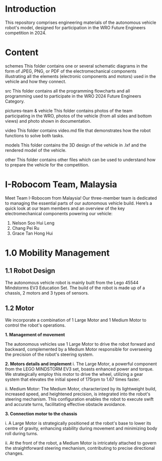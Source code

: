 # Introduction
This repository comprises engineering materials of the autonomous vehicle robot's model, designed for participation in the WRO Future Engineers competition in 2024. 

# Content
schemes This folder contains one or several schematic diagrams in the form of JPEG, PNG, or PDF of the electromechanical components illustrating all the elements (electronic components and motors) used in the vehicle and how they connect.

src This folder contains all the programming flowcharts and all programming used to participate in the WRO 2024 Future Engineers Category.

pictures-team & vehicle This folder contains photos of the team participating in the WRO, photos of the vehicle (from all sides and bottom views) and photo shown in documentation.

video This folder contains video.md file that demonstrates how the robot functions to solve both tasks.

models This folder contains the 3D design of the vehicle in .lxf and the rendered model of the vehicle.

other This folder contains other files which can be used to understand how to prepare the vehicle for the competition.

# I-Robocom Team, Malaysia
Meet Team I-Robocom from Malaysia! Our three-member team is dedicated to managing the essential parts of our autonomous vehicle build. Here’s a quick look at our team members and an overview of the key electromechanical components powering our vehicle:
1.	Nelson Soo Hui Leng
2.	Chang Pei Ru
3.	Grace Tan Hong Hui

# 1.0 Mobility Management
## 1.1 Robot Design
The autonomous vehicle robot is mainly built from the Lego 45544 Mindstorms EV3 Education Set. The build of the robot is made up of a chassis, 2 motors and 3 types of sensors.

## 1.2 Motor
We incorporate a combination of 1 Large Motor and 1 Medium Motor to control the robot's operations.

**1. Management of movement**

The autonomous vehicles use 1 Large Motor to drive the robot forward and backward, complemented by a Medium Motor responsible for overseeing the precision of the robot's steering system.

**2.	Motors details and implement**
i.	The Large Motor, a powerful component from the LEGO MINDSTORM EV3 set, boasts enhanced power and torque. We strategically employ this motor to drive the wheel, utilizing a gear system that elevates the initial speed of 175rpm to 1.67 times faster.

ii.	Medium Motor: The Medium Motor, characterized by its lightweight build, increased speed, and heightened precision, is integrated into the robot's steering mechanism. This configuration enables the robot to execute swift and accurate turns, facilitating effective obstacle avoidance.

**3.	Connection motor to the chassis**

i.	A Large Motor is strategically positioned at the robot's base to lower its centre of gravity, enhancing stability during movement and minimizing body roll during turns.

ii.	At the front of the robot, a Medium Motor is intricately attached to govern the straightforward steering mechanism, contributing to precise directional changes.

